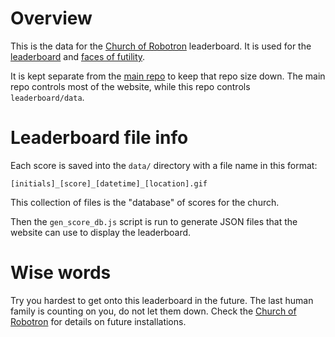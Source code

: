 # Overview

This is the data for the [Church of Robotron](https://churchofrobotron.com/) leaderboard. It is used for the [leaderboard](https://churchofrobotron.com/leaderboard/index.html) and [faces of futility](https://churchofrobotron.com/leaderboard/faces.html). 

It is kept separate from the [main repo](https://github.com/churchofrobotron/mcor) to keep that repo size down.  The main repo controls most of the website, while this repo controls `leaderboard/data`.

# Leaderboard file info

Each score is saved into the `data/` directory with a file name in this format:

```
[initials]_[score]_[datetime]_[location].gif
```

This collection of files is the "database" of scores for the church.  

Then the `gen_score_db.js` script is run to generate JSON files that the website can use to display the leaderboard.

# Wise words
Try you hardest to get onto this leaderboard in the future. The last human family is counting on you, do not let them down. Check the [Church of Robotron](https://churchofrobotron.com/) for details on future installations.

